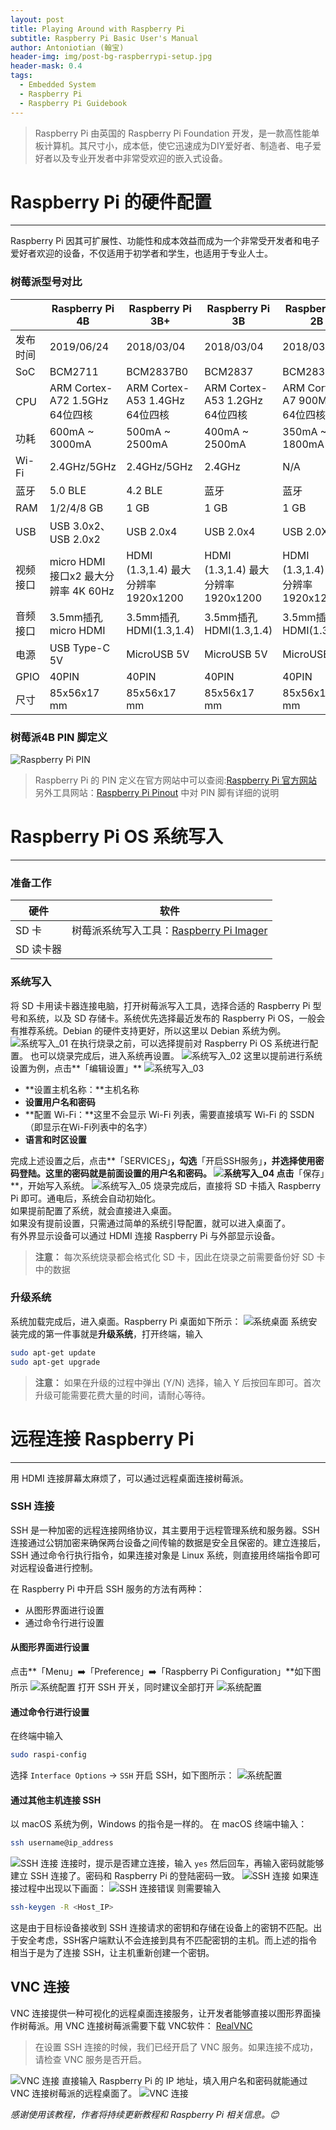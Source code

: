 ```yaml
---
layout: post
title: Playing Around with Raspberry Pi
subtitle: Raspberry Pi Basic User's Manual
author: Antoniotian (翰宝)
header-img: img/post-bg-raspberrypi-setup.jpg
header-mask: 0.4
tags:
  - Embedded System
  - Raspberry Pi
  - Raspberry Pi Guidebook
---
```


> Raspberry Pi 由英国的 Raspberry Pi Foundation 开发，是一款高性能单板计算机。其尺寸小，成本低，使它迅速成为DIY爱好者、制造者、电子爱好者以及专业开发者中非常受欢迎的嵌入式设备。

# Raspberry Pi 的硬件配置
---
Raspberry Pi 因其可扩展性、功能性和成本效益而成为一个非常受开发者和电子爱好者欢迎的设备，不仅适用于初学者和学生，也适用于专业人士。
### 树莓派型号对比


|       | Raspberry Pi 4B               | Raspberry Pi 3B+               | Raspberry Pi 3B                | Raspberry Pi 2B                |
|-------|-------------------------------|--------------------------------|--------------------------------|--------------------------------|
| 发布时间  | 2019/06/24                    | 2018/03/04                     | 2018/03/04                     | 2018/03/04                     |
| SoC   | BCM2711                       | BCM2837B0                      | BCM2837                        | BCM2836                        |
| CPU   | ARM Cortex-A72 1.5GHz 64位四核   | ARM Cortex-A53 1.4GHz 64位四核    | ARM Cortex-A53 1.2GHz 64位四核    | ARM Cortex-A7 900MHz 64位四核     |
| 功耗    | 600mA ~ 3000mA                | 500mA ~ 2500mA                 | 400mA ~ 2500mA                 | 350mA ~ 1800mA                 |
| Wi-Fi | 2.4GHz/5GHz                   | 2.4GHz/5GHz                    | 2.4GHz                         | N/A                            |
| 蓝牙    | 5.0 BLE                       | 4.2 BLE                        | 蓝牙                             | 蓝牙                             |
| RAM   | 1/2/4/8 GB                    | 1 GB                           | 1 GB                           | 1 GB                           |
| USB   | USB 3.0x2、USB 2.0x2           | USB 2.0x4                      | USB 2.0x4                      | USB 2.0X4                      |
| 视频接口  | micro HDMI 接口x2 最大分辨率 4K 60Hz | HDMI (1.3,1.4) 最大分辨率 1920x1200 | HDMI (1.3,1.4) 最大分辨率 1920x1200 | HDMI (1.3,1.4) 最大分辨率 1920x1200 |
| 音频接口  | 3.5mm插孔 micro HDMI            | 3.5mm插孔 HDMI(1.3,1.4)          | 3.5mm插孔 HDMI(1.3,1.4)          | 3.5mm插孔 HDMI(1.3,1.4)          |
| 电源    | USB Type-C 5V                 | MicroUSB 5V                    | MicroUSB 5V                    | MicroUSB 5V                    |
| GPIO  | 40PIN                         | 40PIN                          | 40PIN                          | 40PIN                          |
| 尺寸    | 85x56x17 mm                   | 85x56x17 mm                    | 85x56x17 mm                    | 85x56x17 mm                    |

### 树莓派4B PIN 脚定义
![Raspberry Pi PIN](/img/in-post-imag/post-inner-raspberry-pi-pin.png)
> Raspberry Pi 的 PIN 定义在官方网站中可以查阅:[Raspberry Pi 官方网站](https://www.raspberrypi.com/documentation/computers/raspberry-pi.html)<br>
> 另外工具网站：[Raspberry Pi Pinout](https://pinout.xyz) 中对 PIN 脚有详细的说明

# Raspberry Pi OS 系统写入
---
### 准备工作


| 硬件        | 软件                                                                     |
|-----------|------------------------------------------------------------------------|
| SD 卡      | 树莓派系统写入工具：[Raspberry Pi Imager](https://www.raspberrypi.com/software/) |
| SD 读卡器    |                                                                        |   


### 系统写入
将 SD 卡用读卡器连接电脑，打开树莓派写入工具，选择合适的 Raspberry Pi 型号和系统，以及 SD 存储卡。系统优先选择最近发布的 Raspberry Pi OS，一般会有推荐系统。Debian 的硬件支持更好，所以这里以 Debian 系统为例。
![系统写入_01](/img/in-post-imag/post-inner-raspberry-pi-imager-01.png)
在执行烧录之前，可以选择提前对 Raspberry Pi OS 系统进行配置。
也可以烧录完成后，进入系统再设置。
![系统写入_02](/img/in-post-imag/post-inner-raspberry-pi-imager-02.png)
这里以提前进行系统设置为例，点击**「编辑设置」**
![系统写入_03](/img/in-post-imag/post-inner-raspberry-pi-imager-03.png)
- **设置主机名称：**主机名称
- **设置用户名和密码**
- **配置 Wi-Fi：**这里不会显示 Wi-Fi 列表，需要直接填写 Wi-Fi 的 SSDN（即显示在Wi-Fi列表中的名字）
- **语言和时区设置**

完成上述设置之后，点击**「SERVICES」**，勾选**「开启SSH服务」**，并选择使用密码登陆。这里的密码就是前面设置的用户名和密码。
![系统写入_04](/img/in-post-imag/post-inner-raspberry-pi-imager-04.png)
点击**「保存」**，开始写入系统。
![系统写入_05](/img/in-post-imag/post-inner-raspberry-pi-imager-05.png)
烧录完成后，直接将 SD 卡插入 Raspberry Pi 即可。通电后，系统会自动初始化。<br>
如果提前配置了系统，就会直接进入桌面。<br>
如果没有提前设置，只需通过简单的系统引导配置，就可以进入桌面了。<br>
有外界显示设备可以通过 HDMI 连接 Raspberry Pi 与外部显示设备。
> **注意：** 每次系统烧录都会格式化 SD 卡，因此在烧录之前需要备份好 SD 卡中的数据

### 升级系统
系统加载完成后，进入桌面。Raspberry Pi 桌面如下所示：
![系统桌面](/img/in-post-imag/post-inner-raspberry-pi-desktop.png)
系统安装完成的第一件事就是**升级系统**，打开终端，输入
```bash
sudo apt-get update
sudo apt-get upgrade
```
> **注意：** 如果在升级的过程中弹出 (Y/N) 选择，输入 Y 后按回车即可。首次升级可能需要花费大量的时间，请耐心等待。

# 远程连接 Raspberry Pi
---
用 HDMI 连接屏幕太麻烦了，可以通过远程桌面连接树莓派。
### SSH 连接
SSH 是一种加密的远程连接网络协议，其主要用于远程管理系统和服务器。SSH 连接通过公钥加密来确保两台设备之间传输的数据是安全且保密的。建立连接后，SSH 通过命令行执行指令，如果连接对象是 Linux 系统，则直接用终端指令即可对远程设备进行控制。

在 Raspberry Pi 中开启 SSH 服务的方法有两种：
- 从图形界面进行设置
- 通过命令行进行设置

#### 从图形界面进行设置
点击**「Menu」➡️「Preference」➡️「Raspberry Pi Configuration」**如下图所示
![系统配置](/img/in-post-imag/post-inner-raspberry-pi-config01.png)
打开 SSH 开关，同时建议全部打开
![系统配置](/img/in-post-imag/post-inner-raspberry-pi-config02.png)

#### 通过命令行进行设置
在终端中输入
```bash
sudo raspi-config
```
选择 `Interface Options` -> `SSH` 开启 SSH，如下图所示：
![系统配置](/img/in-post-imag/post-inner-raspberry-pi-config03.png)
#### 通过其他主机连接 SSH
以 macOS 系统为例，Windows 的指令是一样的。
在 macOS 终端中输入：
```bash
ssh username@ip_address
```
![SSH 连接](/img/in-post-imag/post-inner-raspberry-pi-ssh-01.png)
连接时，提示是否建立连接，输入 `yes` 然后回车，再输入密码就能够建立 SSH 连接了。密码和 Raspberry Pi 的登陆密码一致。
![SSH 连接](/img/in-post-imag/post-inner-raspberry-pi-ssh-02.png)
如果连接过程中出现以下画面：
![SSH 连接错误](/img/in-post-imag/post-inner-raspberry-pi-ssh-error.png)
则需要输入
```bash
ssh-keygen -R <Host_IP>
```
这是由于目标设备接收到 SSH 连接请求的密钥和存储在设备上的密钥不匹配。出于安全考虑，SSH客户端默认不会连接到具有不匹配密钥的主机。而上述的指令相当于是为了连接 SSH，让主机重新创建一个密钥。

## VNC 连接
VNC 连接提供一种可视化的远程桌面连接服务，让开发者能够直接以图形界面操作树莓派。用 VNC 连接树莓派需要下载 VNC软件：
[RealVNC](https://www.realvnc.com/en/connect/download/combined/)

> 在设置 SSH 连接的时候，我们已经开启了 VNC 服务。如果连接不成功，请检查 VNC 服务是否开启。

![VNC 连接](/img/in-post-imag/post-inner-raspberry-pi-vnc-01.png)
直接输入 Raspberry Pi 的 IP 地址，填入用户名和密码就能通过 VNC 连接树莓派的远程桌面了。
![VNC 连接](/img/in-post-imag/post-inner-raspberry-pi-vnc-02.png)

_感谢使用该教程，作者将持续更新教程和 Raspberry Pi 相关信息。😊_